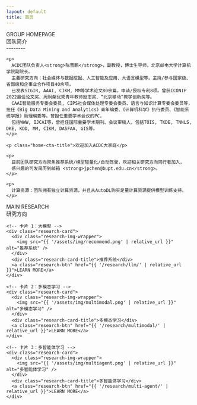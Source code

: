 ```yaml
---
layout: default
title: 首页
---
```


<div class="home-header-block">
  <div class="en-title">GROUP HOMEPAGE</div>
  <div class="cn-title">团队简介</div>
  <div class="divider">--------</div>
</div>

<div class="home-body-centered">
  <div class="home-text-centered">

    <p>
      ACDC团队负责人<strong>陈晋鹏</strong>，副教授，博士生导师，北京邮电大学计算机学院副院长。
      主要研究方向：社会媒体与数据挖掘、人工智能及应用、大语言模型等。主持/参与国家级、省部级和企事业合作项目40余项，
      已发表SIGIR, AAAI, CIKM, MM等学术论文80余篇，申请/授权专利8项。曾获ICONIP 2022最佳论文奖、周炯槃优秀青年教师励志奖、“北京移动”教学创新奖等。
      CAAI智能服务专委会委员, CIPS社会媒体处理专委会委员、语言与知识计算专委会委员等，担任《Big Data Mining and Analytics》青年编委、《计算机科学》执行委员、《智能系统学报》助理编委等。曾担任重要学术会议的PC，
      包括WWW, IJCAI等，曾担任国际重要学术期刊、会议审稿人，包括TOIS, TKDE, TNNLS, DKE, KDD, MM, CIKM, DASFAA, GIS等。
    </p>

    <p class="home-cta-title">欢迎加入ACDC大家庭</p>

    <p>
      目前团队研究方向聚焦推荐系统/模型轻量化/自动驾驶，欢迎相关研究方向同行者加入，
      感兴趣的可发简历到邮箱 <strong>jpchen@bupt.edu.cn</strong>。
    </p>

    <p>
      计算资源：团队拥有独立计算资源，并且从AutoDL购买足量计算资源提供模型训练支持。
    </p>

  </div>
</div>

<section class="research-section">

  <div class="research-header">
    <div class="research-header-en">MAIN RESEARCH</div>
    <div class="research-header-cn">研究方向</div>
    <div class="research-header-divider">
      <span class="line"></span>
    </div>
  </div>

  <div class="research-grid">

    <!-- 卡片 1：大模型 -->
    <div class="research-card">
      <div class="research-img-wrapper">
        <img src="{{ '/assets/img/recommend.png' | relative_url }}" alt="推荐系统" />
      </div>
      <div class="research-card-title">推荐系统</div>
      <a class="research-btn" href="{{ '/research/llm/' | relative_url }}">LEARN MORE</a>
    </div>

    <!-- 卡片 2：多模态学习 -->
    <div class="research-card">
      <div class="research-img-wrapper">
        <img src="{{ '/assets/img/multimodal.png' | relative_url }}" alt="多模态学习" />
      </div>
      <div class="research-card-title">多模态学习</div>
      <a class="research-btn" href="{{ '/research/multimodal/' | relative_url }}">LEARN MORE</a>
    </div>

    <!-- 卡片 3：多智能体学习 -->
    <div class="research-card">
      <div class="research-img-wrapper">
        <img src="{{ '/assets/img/multiagent.png' | relative_url }}" alt="多智能体学习" />
      </div>
      <div class="research-card-title">多智能体学习</div>
      <a class="research-btn" href="{{ '/research/multi-agent/' | relative_url }}">LEARN MORE</a>
    </div>

  </div>
</section>

